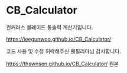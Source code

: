 # CB_Calculator
컨커러스 블레이드 통솔력 계산기입니다.

https://leegunwoo.github.io/CB_Calculator/

코드 사용 및 수정 허락해주신 휀필리아님 감사합니다.

https://thswnsen.github.io/CB_Calculator/
원본
